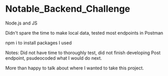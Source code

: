 # Notable_Backend_Challenge
Node.js and JS

Didn't spare the time to make local data, tested most endpoints in Postman

npm i to install packages I used

Notes: Did not have time to thoroughly test, did not finish developing Post endpoint, psudeocoded what I would do next.

More than happy to talk about where I wanted to take this project.
